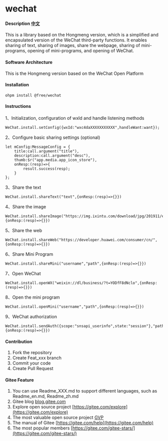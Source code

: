 # wechat

#### Description [中文](README.md)

This is a library based on the Hongmeng version, which is a simplified and encapsulated version of the WeChat third-party functions. It enables sharing of text, sharing of images, share the webpage, sharing of mini-programs, opening of mini-programs, and opening of WeChat.
#### Software Architecture 

This is the Hongmeng version based on the WeChat Open Platform
#### Installation

`ohpm install @free/wechat`

#### Instructions


1、Initialization, configuration of wxId and handle listening methods
```
WeChat.install.setConfig({wxId:"wxc4daXXXXXXXXXXX",handleWant:want});
```

2、Configure basic sharing settings (optional)
```
let mConfig:MessageConfig = {
    title:call.argument("title"),
    description:call.argument("desc"),
    thumb:$r("app.media.app_icon_store"),
    onResp:(resp)=>{
        result.success(resp);
    }
};
```

3、Share the text
```
WeChat.install.shareText("text",{onResp:(resp)=>{}})
```

4、Share the image
```
WeChat.install.shareImage("https://img.ixintu.com/download/jpg/201911/e25b904bc42a74d7d77aed81e66d772c.jpg!con",{onResp:(resp)=>{}})
```

5、Share the web
```
WeChat.install.shareWeb("https://developer.huawei.com/consumer/cn/",{onResp:(resp)=>{}})
```

6、Share Mini Program
```
WeChat.install.shareMini("username","path",{onResp:(resp)=>{}})
```

7、Open WeChat
```
WeChat.install.openWX("weixin://dl/business/?t=YODfF8dNclo",{onResp:(resp)=>{}})
```

8、Open the mini program
```
WeChat.install.openMini("username","path",{onResp:(resp)=>{}})
```

9、WeChat authorization
```
WeChat.install.sendAuth({scope:"snsapi_userinfo",state:"session"},"path",{onResp:(resp)=>{}})
```

#### Contribution

1.  Fork the repository
2.  Create Feat_xxx branch
3.  Commit your code
4.  Create Pull Request


#### Gitee Feature

1.  You can use Readme\_XXX.md to support different languages, such as Readme\_en.md, Readme\_zh.md
2.  Gitee blog [blog.gitee.com](https://blog.gitee.com)
3.  Explore open source project [https://gitee.com/explore](https://gitee.com/explore)
4.  The most valuable open source project [GVP](https://gitee.com/gvp)
5.  The manual of Gitee [https://gitee.com/help](https://gitee.com/help)
6.  The most popular members  [https://gitee.com/gitee-stars/](https://gitee.com/gitee-stars/)

